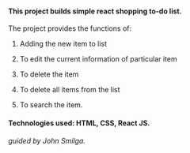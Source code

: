 #### This project builds simple react shopping to-do list.

The project provides the functions of:

1. Adding the new item to list 

2. To edit the current information of particular item 

3. To delete the item 

4. To delete all items from the list 

5. To search the item.

#### Technologies used: HTML, CSS, React JS.

###### guided by John Smilga.
